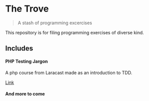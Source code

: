 # The Trove
> A stash of programming excercises

This repository is for filing programming exercises of diverse kind.

Includes
---

#### PHP Testing Jargon
A php course from Laracast made as an introduction to TDD.

[Link](https://laracasts.com/series/php-testing-jargon)

#### And more to come
